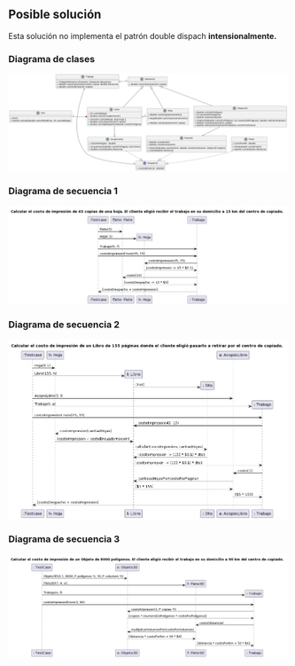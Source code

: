 ## Posible solución

Esta solución no implementa el patrón double dispach **intensionalmente.**

### Diagrama de clases

![dc](diagramas/dc.png)

### Diagrama de secuencia 1

![ds1](diagramas/ds_caso_1.png)

### Diagrama de secuencia 2

![ds2](diagramas/ds_caso_2.png)

### Diagrama de secuencia 3

![ds3](diagramas/ds_caso_3.png)
